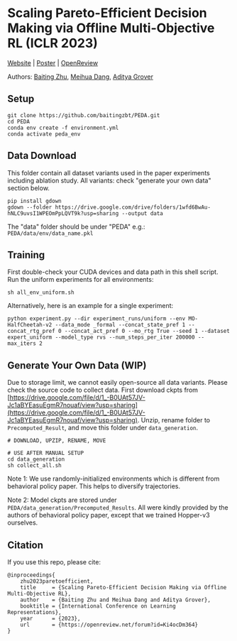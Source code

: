 # Scaling Pareto-Efficient Decision Making via Offline Multi-Objective RL (ICLR 2023)

[Website](https://baitingzbt.github.io/projects/iclr_2023_morl/) | [Poster]([https://drive.google.com/file/d/1kiUYbYcfAdd8wLLK7x26NSYCqfWk6mGr/view](https://iclr.cc/media/PosterPDFs/ICLR%202023/11257.png?t=1680814838.1065722)) | [OpenReview](https://openreview.net/forum?id=Ki4ocDm364)

Authors: [Baiting Zhu](https://baitingzbt.github.io/), [Meihua Dang](http://web.cs.ucla.edu/~mhdang/), [Aditya Grover](https://aditya-grover.github.io/)

## Setup
  ```
  git clone https://github.com/baitingzbt/PEDA.git
  cd PEDA
  conda env create -f environment.yml
  conda activate peda_env
  ```

## Data Download
This folder contain all dataset variants used in the paper experiments including ablation study. All variants: check "generate your own data" section below.
```
pip install gdown
gdown --folder https://drive.google.com/drive/folders/1wfd6BwAu-hNLC9uvsI1WPEOmPpLQVT9k?usp=sharing --output data
```
The "data" folder should be under "PEDA" e.g.: `PEDA/data/env/data_name.pkl`
## Training
First double-check your CUDA devices and data path in this shell script. Run the uniform experiments for all environments:
```
sh all_env_uniform.sh
```
Alternatively, here is an example for a single experiment:
```
python experiment.py --dir experiment_runs/uniform --env MO-HalfCheetah-v2 --data_mode _formal --concat_state_pref 1 --concat_rtg_pref 0 --concat_act_pref 0 --mo_rtg True --seed 1 --dataset expert_uniform --model_type rvs --num_steps_per_iter 200000 --max_iters 2
```

## Generate Your Own Data (WIP)
Due to storage limit, we cannot easily open-source all data variants. Please check the source code to collect data. First download ckpts from  [https://drive.google.com/file/d/1_-B0UAt57JV-Jc1aBYEasuEgmR7nouaf/view?usp=sharing](https://drive.google.com/file/d/1_-B0UAt57JV-Jc1aBYEasuEgmR7nouaf/view?usp=sharing). Unzip, rename folder to `Precomputed_Result`, and move this folder under `data_generation`.
```
# DOWNLOAD, UPZIP, RENAME, MOVE

# USE AFTER MANUAL SETUP
cd data_generation
sh collect_all.sh
```
Note 1: We use randomly-initialized environments which is different from behavioral policy paper. This helps to diversify trajectories.

Note 2: Model ckpts are stored under `PEDA/data_generation/Precomputed_Results`. All were kindly provided by the authors of behavioral policy paper, except that we trained Hopper-v3 ourselves.
## Citation
If you use this repo, please cite:
```
@inproceedings{
    zhu2023paretoefficient,
    title     = {Scaling Pareto-Efficient Decision Making via Offline Multi-Objective RL},
    author    = {Baiting Zhu and Meihua Dang and Aditya Grover},
    booktitle = {International Conference on Learning Representations},
    year      = {2023},
    url       = {https://openreview.net/forum?id=Ki4ocDm364}
}
```
